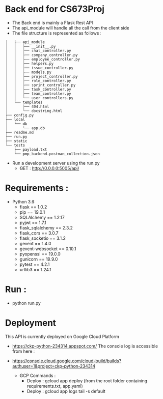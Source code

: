 # Back end for CS673Proj
- The Back end is mainly a Flask Rest API
- The api_module will handle all the call from the client side
- The file structure is represented as follows :
```
│   ├── api_module
│   │   ├── __init__.py
│   │   ├── chat_controller.py
│   │   ├── company_controller.py
│   │   ├── employee_controller.py
│   │   ├── helpers.py
│   │   ├── issue_controller.py
│   │   ├── models.py
│   │   ├── project_controller.py
│   │   ├── role_controller.py
│   │   ├── sprint_controller.py
│   │   ├── task_controller.py
│   │   ├── team_controller.py
│   │   └── user_controllers.py
│   └── templates
│       ├── 404.html
│       └── docstring.html
├── config.py
├── local
│   └── db
│       └── app.db
├── readme.md
├── run.py
├── static
└── tests
    ├── payload.txt
    └── pmp_backend.postman_collection.json

```

- Run a development server using the run.py
    - GET : http://0.0.0.0:5005/api/ 

# Requirements : 
- Python 3.6
    - flask == 1.0.2
    - pip == 19.0.1
    - SQLAlchemy == 1.2.17
    - pyjwt == 1.7.1
    - flask_sqlalchemy == 2.3.2
    - flask_cors == 3.0.7
    - flask_socketio == 3.1.2
    - gevent == 1.4.0
    - gevent-websocket == 0.10.1
    - pyopenssl == 19.0.0
    - gunicorn == 19.9.0
    - pytest == 4.2.1
    - urllib3 == 1.24.1
    
# Run : 
- python run.py

# Deployment
This API is currently deployed on Google Cloud Platform
- https://ckp-python-234314.appspot.com/
The console log is accessible from here :
- https://console.cloud.google.com/cloud-build/builds?authuser=1&project=ckp-python-234314

    - GCP Commands :
        - Deploy : gcloud app deploy (from the root folder containing requirements.txt, app.yaml)
        - Deploy : gcloud app logs tail -s default
